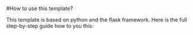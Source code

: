 #How to use this template?

This template is based on python and the flask framework.
Here is the full step-by-step guide how to you this: 
